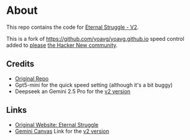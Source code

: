 # About
This repo contains the code for [Eternal Struggle - V2](https://francisduvivier.github.io/eternal-struggle-with-speed-control).

This is a fork of https://github.com/yoavg/yoavg.github.io speed control added to [please](https://news.ycombinator.com/item?id=45086666) [the Hacker New community](https://news.ycombinator.com/item?id=45086020).

## Credits
- [Original Repo](https://github.com/yoavg/yoavg.github.io) 
- Gpt5-mini for the quick speed setting (although it's a bit buggy)
- Deepseek an Gemini 2.5 Pro for the [v2 version](docs/v2.html)

## Links
- [Original Website: Eternal Struggle](https://yoavg.github.io)
- [Gemini Canvas](https://g.co/gemini/share/630c57e9eab5) Link for the [v2 version](docs/v2.html)
